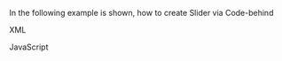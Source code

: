 In the following example is shown, how to create Slider via Code-behind


XML
<snippet id='creating-slider-xml'/>

JavaScript
<snippet id='creating-slider-code'/>